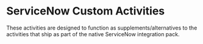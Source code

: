 <h1>ServiceNow Custom Activities</h1>

These activities are designed to function as supplements/alternatives to the activities that ship as part of the native ServiceNow integration pack.
